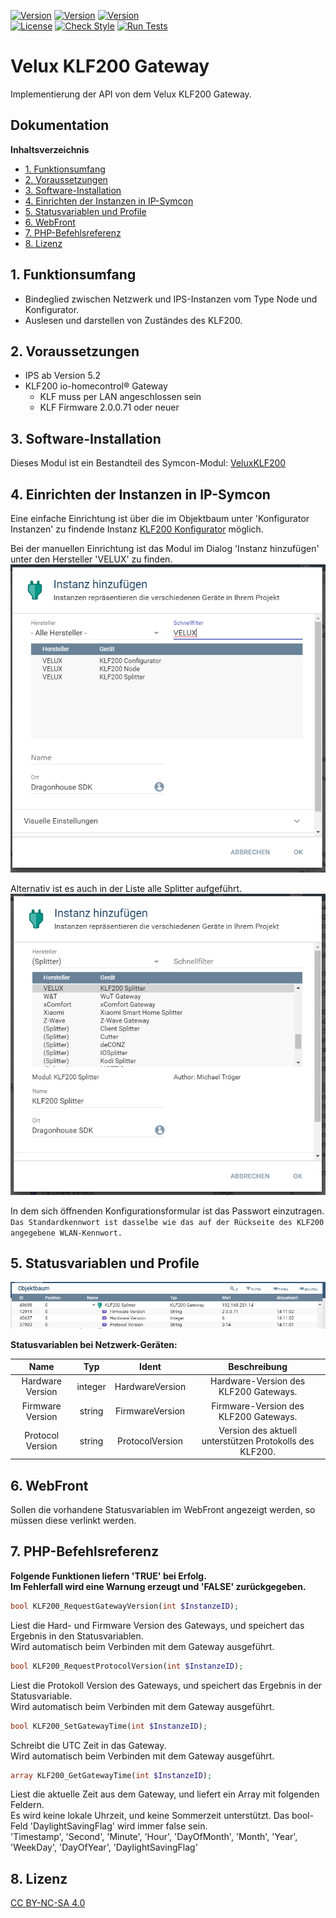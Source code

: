 [![Version](https://img.shields.io/badge/Symcon-PHPModul-red.svg?style=flat-square)](https://www.symcon.de/service/dokumentation/entwicklerbereich/sdk-tools/sdk-php/)
[![Version](https://img.shields.io/badge/Modul%20Version-0.71-blue.svg?style=flat-square)]()
[![Version](https://img.shields.io/badge/Symcon%20Version-5.5%20%3E-green.svg?style=flat-square)](https://www.symcon.de/service/dokumentation/installation/migrationen/v54-v55-q4-2020/)  
[![License](https://img.shields.io/badge/License-CC%20BY--NC--SA%204.0-green.svg?style=flat-square)](https://creativecommons.org/licenses/by-nc-sa/4.0/)
[![Check Style](https://github.com/Nall-chan/VeluxKLF200/workflows/Check%20Style/badge.svg)](https://github.com/Nall-chan/VeluxKLF200/actions) [![Run Tests](https://github.com/Nall-chan/VeluxKLF200/workflows/Run%20Tests/badge.svg)](https://github.com/Nall-chan/VeluxKLF200/actions)  

# Velux KLF200 Gateway  <!-- omit in toc -->
Implementierung der API von dem Velux KLF200 Gateway.  

## Dokumentation <!-- omit in toc -->

**Inhaltsverzeichnis**

- [1. Funktionsumfang](#1-funktionsumfang)
- [2. Voraussetzungen](#2-voraussetzungen)
- [3. Software-Installation](#3-software-installation)
- [4. Einrichten der Instanzen in IP-Symcon](#4-einrichten-der-instanzen-in-ip-symcon)
- [5. Statusvariablen und Profile](#5-statusvariablen-und-profile)
- [6. WebFront](#6-webfront)
- [7. PHP-Befehlsreferenz](#7-php-befehlsreferenz)
- [8. Lizenz](#8-lizenz)


## 1. Funktionsumfang

 - Bindeglied zwischen Netzwerk und IPS-Instanzen vom Type Node und Konfigurator.  
 - Auslesen und darstellen von Zuständes des KLF200.  

## 2. Voraussetzungen

 - IPS ab Version 5.2  
 - KLF200 io-homecontrol® Gateway  
    - KLF muss per LAN angeschlossen sein  
    - KLF Firmware 2.0.0.71 oder neuer  

## 3. Software-Installation

Dieses Modul ist ein Bestandteil des Symcon-Modul: [VeluxKLF200](../)  

## 4. Einrichten der Instanzen in IP-Symcon

Eine einfache Einrichtung ist über die im Objektbaum unter 'Konfigurator Instanzen' zu findende Instanz [KLF200 Konfigurator](../KLF200Configurator/README.md) möglich.  

Bei der manuellen Einrichtung ist das Modul im Dialog 'Instanz hinzufügen' unter den Hersteller 'VELUX' zu finden.  
![Instanz hinzufügen](../imgs/instanzen.png)  

Alternativ ist es auch in der Liste alle Splitter aufgeführt.  
![Instanz hinzufügen](../imgs/instanzen_splitter.png)  

In dem sich öffnenden Konfigurationsformular ist das Passwort einzutragen.  
``Das Standardkennwort ist dasselbe wie das auf der Rückseite des KLF200 angegebene WLAN-Kennwort.``  

## 5. Statusvariablen und Profile

![Objektbaum Splitter](../imgs/logbaum_splitter.png) 

**Statusvariablen bei Netzwerk-Geräten:**  

| Name                        | Typ     | Ident           | Beschreibung                                                   |
| :-------------------------: | :-----: | :-------------: | :------------------------------------------------------------: |
| Hardware Version            | integer | HardwareVersion | Hardware-Version des KLF200 Gateways.                          |
| Firmware Version            | string  | FirmwareVersion | Firmware-Version des KLF200 Gateways.                          |
| Protocol Version            | string  | ProtocolVersion | Version des aktuell unterstützen Protokolls des KLF200.        |

## 6. WebFront

Sollen die vorhandene Statusvariablen im WebFront angezeigt werden, so müssen diese verlinkt werden.  

## 7. PHP-Befehlsreferenz

**Folgende Funktionen liefern 'TRUE' bei Erfolg.  
Im Fehlerfall wird eine Warnung erzeugt und 'FALSE' zurückgegeben.**  

```php
bool KLF200_RequestGatewayVersion(int $InstanzeID);
```
Liest die Hard- und Firmware Version des Gateways, und speichert das Ergebnis in den Statusvariablen.  
Wird automatisch beim Verbinden mit dem Gateway ausgeführt.  

```php
bool KLF200_RequestProtocolVersion(int $InstanzeID);
```
Liest die Protokoll Version des Gateways, und speichert das Ergebnis in der Statusvariable.  
Wird automatisch beim Verbinden mit dem Gateway ausgeführt.  

```php
bool KLF200_SetGatewayTime(int $InstanzeID);
```
Schreibt die UTC Zeit in das Gateway.  
Wird automatisch beim Verbinden mit dem Gateway ausgeführt.  

```php
array KLF200_GetGatewayTime(int $InstanzeID);
```
Liest die aktuelle Zeit aus dem Gateway, und liefert ein Array mit folgenden Feldern.  
Es wird keine lokale Uhrzeit, und keine Sommerzeit unterstützt. Das bool-Feld 'DaylightSavingFlag' wird immer false sein.   
    'Timestamp',
    'Second',
    'Minute',
    'Hour',
    'DayOfMonth',
    'Month',
    'Year',
    'WeekDay',
    'DayOfYear',
    'DaylightSavingFlag'

## 8. Lizenz
 
  [CC BY-NC-SA 4.0](https://creativecommons.org/licenses/by-nc-sa/4.0/)  
 